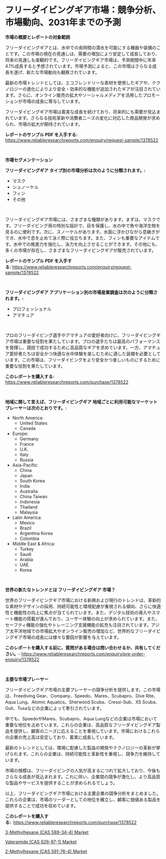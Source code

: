 <p><h1>フリーダイビングギア市場：競争分析、市場動向、2031年までの予測</h1></p><p><strong>市場の概要とレポートの対象範囲</strong></p>
<p><p>フリーダイビングギアとは、水中での長時間の潜水を可能にする機器や装備のことです。この市場の現在の見通しは、需要の増加により安定して成長しており、将来の見通しも楽観的です。フリーダイビングギア市場は、予測期間中に年率4.1%成長すると予想されています。市場予測によると、この市場はさらなる成長を遂げ、新たな市場動向も観察されています。</p><p>最新の市場トレンドとしては、エコフレンドリーな素材を使用したギアや、テクノロジーの進化によりより安全・効率的な機能が追加されたギアが注目されています。さらに、オンライン販売の拡大やソーシャルメディアを活用したプロモーションが市場の成長に寄与しています。</p><p>フリーダイビングギア市場は着実な成長を続けており、将来的にも需要が見込まれています。さらなる技術革新や消費者ニーズの変化に対応した商品開発が求められ、市場の拡大が期待されています。</p></p>
<p><strong>レポートのサンプル PDF を入手する:</strong> <a href="https://www.reliableresearchreports.com/enquiry/request-sample/1378522">https://www.reliableresearchreports.com/enquiry/request-sample/1378522</a></p>
<p>&nbsp;</p>
<p><strong>市場セグメンテーション</strong></p>
<p><strong>フリーダイビングギア タイプ別の市場分析は次のように分類されます。:</strong></p>
<p><ul><li>マスク</li><li>シュノーケル</li><li>フィン</li><li>その他</li></ul></p>
<p>&nbsp;</p>
<p><p>フリーダイビングギア市場には、さまざまな種類があります。まずは、マスクです。フリーダイビング用の特別な設計で、目を保護し、水の中で魚や海洋生物を見るのに便利です。次に、スノーケルがあります。水面に浮かびながら息継ぎができ、水中で息を止めて泳ぐ際に役立ちます。また、フィンも重要なアイテムです。水中での推進力を強化し、泳力を向上させることができます。その他にも、多くの市場が存在し、さまざまなフリーダイビングギアが販売されています。</p></p>
<p><strong>レポートのサンプル PDF を入手する:</strong>&nbsp;<a href="https://www.reliableresearchreports.com/enquiry/request-sample/1378522">https://www.reliableresearchreports.com/enquiry/request-sample/1378522</a></p>
<p>&nbsp;</p>
<p><strong> フリーダイビングギア アプリケーション別の市場産業調査は次のように分類されます。:</strong></p>
<p><ul><li>プロフェッショナル</li><li>アマチュア</li></ul></p>
<p>&nbsp;</p>
<p><p>プロのフリーダイビング選手やアマチュアの愛好者向けに、フリーダイビングギア市場は重要な役割を果たしています。プロの選手たちは最高のパフォーマンスを発揮し、競技で成功するために高品質なギアを求めています。一方、アマチュア愛好者たちは安全かつ快適な水中体験を楽しむために適した装備を必要としています。この市場は、フリーダイビングをより安全かつ楽しいものにするために重要な役割を果たしています。</p></p>
<p><strong>このレポートを購入する:</strong>&nbsp; <a href="https://www.reliableresearchreports.com/purchase/1378522">https://www.reliableresearchreports.com/purchase/1378522</a></p>
<p>&nbsp;</p>
<p><strong>地域に関して言えば、フリーダイビングギア 地域ごとに利用可能なマーケットプレーヤーは次のとおりです。:</strong></p>
<p><ul>
    <li>
        North America:
        <ul>
            <li>United States</li>
            <li>Canada</li>
        </ul>
    </li>
    <li>
        Europe:
        <ul>
            <li>Germany</li>
            <li>France</li>
            <li>U.K.</li>
            <li>Italy</li>
            <li>Russia</li>
        </ul>
    </li>
    <li>
        Asia-Pacific:
        <ul>
            <li>China</li>
            <li>Japan</li>
            <li>South Korea</li>
            <li>India</li>
            <li>Australia</li>
            <li>China Taiwan</li>
            <li>Indonesia</li>
            <li>Thailand</li>
            <li>Malaysia</li>
        </ul>
    </li>
    <li>
        Latin America:
        <ul>
            <li>Mexico</li>
            <li>Brazil</li>
            <li>Argentina Korea</li>
            <li>Colombia</li>
        </ul>
    </li>
    <li>
        Middle East & Africa:
        <ul>
            <li>Turkey</li>
            <li>Saudi</li>
            <li>Arabia</li>
            <li>UAE</li>
            <li>Korea</li>
        </ul>
    </li>
    </ul></p>
<p>&nbsp;</p>
<p><strong>世界の新たなトレンドとは フリーダイビングギア 市場？</strong></p>
<p><p>世界のフリーダイビングギア市場における新興および現行のトレンドは、革新的な素材やデザインの採用、持続可能性と環境配慮が重視される傾向、さらに快適性と機能性の向上に焦点が当てられています。また、デジタル技術の導入やスマート機能の搭載が進んでおり、ユーザー体験の向上が求められています。また、セーフティ機能の強化やトレーニング支援機能の拡充も注目されています。アジア太平洋地域での市場拡大やオンライン販売の増加など、世界的なフリーダイビングギア市場の成長には様々な要因が影響を与えています。</p></p>
<p><strong>このレポートを購入する前に、質問がある場合は問い合わせるか、共有してください。</strong>- <a href="https://www.reliableresearchreports.com/enquiry/pre-order-enquiry/1378522">https://www.reliableresearchreports.com/enquiry/pre-order-enquiry/1378522</a></p>
<p>&nbsp;</p>
<p><strong>主要な市場プレーヤー</strong></p>
<p><p>フリーダイビングギア市場の主要プレーヤーの競争分析を提供します。この市場は、Freediving Gear、Company、Speedo、Mares、Scubapro、Dive Rite、Aqua Lung、Atomic Aquatics、Sherwood Scuba、Cressi-Sub、XS Scuba、Gull、Tusaなどの企業によって牽引されています。</p><p>中でも、SpeedoやMares、Scubapro、Aqua Lungなどの企業は市場において重要な地位を占めています。これらの企業は、高品質なフリーダイビングギア製品を提供し、顧客のニーズに応えることを重視しています。市場におけるこれらの企業の売上高は安定しており、着実に成長しています。</p><p>最新のトレンドとしては、環境に配慮した製品の開発やテクノロジーの革新が挙げられます。これらの企業は、持続可能性と革新性を重視し、競争力を維持しています。</p><p>市場の規模は、フリーダイビングの人気が高まるにつれて拡大しており、今後もさらなる成長が見込まれます。これに伴い、企業間の競争が激化し、より高品質な製品やサービスを提供することが求められるでしょう。</p><p>以上、フリーダイビングギア市場における主要企業の競争分析をまとめました。これらの企業は、市場のリーダーとしての地位を確立し、顧客に価値ある製品を提供することで成功を収めています。</p></p>
<p><strong>このレポートを購入する:</strong>&nbsp;&nbsp;<a href="https://www.reliableresearchreports.com/purchase/1378522">https://www.reliableresearchreports.com/purchase/1378522</a></p>
<p><p><a href="https://github.com/wusalecollins540tpqoz/Market-Research-Report-List-1/blob/main/3-methylhexane-cas-589-34-4-market.md">3-Methylhexane (CAS 589-34-4) Market</a></p><p><a href="https://github.com/kathiaseamanalvaradovlprc2h/Market-Research-Report-List-1/blob/main/valeramide-cas-626-97-1-market.md">Valeramide (CAS 626-97-1) Market</a></p><p><a href="https://github.com/pjcfca/Market-Research-Report-List-1/blob/main/2-methylhexane-cas-591-76-4-market.md">2-Methylhexane (CAS 591-76-4) Market</a></p></p>